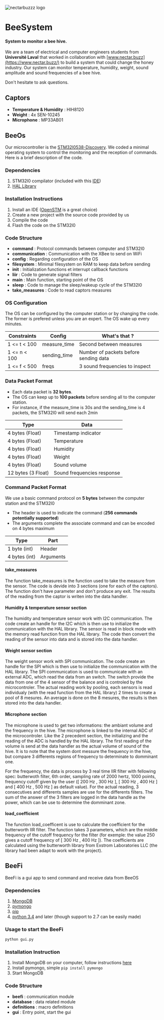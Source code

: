 ![nectarbuzzz logo](http://static1.squarespace.com/static/5754533555598617f52d7d0c/t/582fb67e6b8f5bca572ab4c9/1481230873609/?format=200w)

# BeeSystem

#### System to monitor a bee hive. 

We are a team of electrical and computer engineers students from **Université Laval** that worked in collaboration with [www.nectar.buzz](https://www.nectar.buzz/) to build a system that could change the honey industry. Our system can monitor temperature, humidity, weight, sound amplitude and sound frequencies of a bee hive.

Don't hesitate to ask questions.

## Captors

- **Temperature & Humidity** : HIH8120
- **Weight** : 4x SEN-10245
- **Microphone** : MP33AB01

## BeeOs

Our microcontroller is the [STM32l0538-Discovery](http://www.st.com/en/evaluation-tools/32l0538discovery.html). We coded a minimal operating system to control the monitoring and the reception of commands. Here is a brief description of the code.

### Dependencies 

1. STM32l0 compilator (included with this [IDE](http://www.openstm32.org/HomePage))
2. [HAL Library](http://bit.ly/2gssXnF)

### Installation Instructions

1. Install an IDE ([OpenSTM](http://bit.ly/2hn5fuF) is a great choice)
2. Create a new project with the source code provided by us
3. Compile the code
4. Flash the code on the STM32l0

### Code Structure

- **command** : Protocol commands between computer and STM32l0 
- **communication** : Communication with the XBee to send on WiFi
- **config** : Regarding configuration of the OS
- **filesystem** : Minimal filesystem on RAM to keep data before sending
- **init** : Initialization functions et interrupt callback functions
- **liir** : Code to generate signal filters
- **main** : Main function, starting point of the OS
- **sleep** : Code to manage the sleep/wakeup cycle of the STM32l0
- **take_measures** : Code to read captors measures

### OS Configuration

The OS can be configured by the computer station or by changing the code. The former is prefered unless you are an expert. The OS wake up every minutes.

| Constraints  | Config | What's that ? |
|---|---|---|
| 1 <= t < 100 |  measure_time | Second between measures |
| 1 <= n < 100 | sending_time | Number of packets before sending data |
| 1 <= f < 500 |  freqs | 3 sound frequencies to inspect |

### Data Packet Format

- Each data packet is **32 bytes**. 
- The OS can keep up to **100 packets** before sending all to the computer station. 
- For instance, if the measure\_time is 30s and the sending\_time is 4 packets, the STM32l0 will send each 2min

| Type  | Data |
|---|---|
| 4 bytes (Float) |  Timestamp indicator |
| 4 bytes (Float) | Temperature |
| 4 bytes (Float)  |  Humidity |
| 4 bytes (Float)  |  Weight |
| 4 bytes (Float)  |  Sound volume |
| 12 bytes (3 Float)  | Sound frequencies response |

### Command Packet Format

We use a basic command protocol on **5 bytes** between the computer station and the STM32l0

- The header is used to indicate the command (**256 commands potentially supported**)
- The arguments complete the associate command and can be encoded on 4 bytes maximum

| Type  | Part |
|---|---|
| 1 byte (int) |  Header |
| 4 bytes (int) | Arguments |

#### take_measures
The function take_measures is the function used to take the measure from the sensor. The code is devide into 3 sections (one for each of the captors). The function don't have parameter and don't produce any exit. The results of the reading from the captor is writen into the data handler.

#### Humidity & temperature sensor section
The humidity and temperature sensor work with I2C communication. The code create an handle for the I2C which is then use to initialize the communication with the HAL library. The sensor is read in block mode with the memory read function from the HAL library. The code then convert the reading of the sensor into data and is stored into the data handler.

#### Weight sensor section
The weight sensor work with SPI communication. The code create an handle for the SPI which is then use to initialize the communication with the HAL library. The SPI communication is used to communicate with an external ADC, which read the data from an switch. The switch provide the data from one of the 4 sensor of the balance and is controled by the microcontroler. The actual reading work by pooling, each sensors is read individualy (with the read function from the HAL library) 2 times to create a pool of 8 mesures. An average is done on the 8 mesures, the results is then stored into the data handler.

#### Microphone section
The microphone is used to get two informations: the ambiant volume and the frequency in the hive. The microphone is linked to the internal ADC of the microcontroler. Like the 2 precedent section, the initializing and the reading of the ADC is handled by the HAL library. The first reading of the volume is send at the data handler as the actual volume of sound of the hive. It is to note that the system dont messure the frequency in the hive, but compare 3 differents regions of frequency to determinate to domminant one.

For the frequency, the data is process by 3 real time IIR filter with fellowing spec: butterwoth filter, 6th order, sampling rate of 2000 hertz, 1000 points, frequency cutoff given by the user ([ 200 Hz , 300 Hz ], [ 300 Hz , 400 Hz ] and [ 400 Hz , 500 Hz ] as default value). For the actual reading, 3 consecutives and differents samples are use for the differents filters. The sum of the answer of the 3 filters are logged in the data handle as the power, which can be use to determine the domminant zone.

#### load_coefficient
The function load_coefficent is use to calculate the coefficient for the butterworth IIR filter. The function takes 3 parameters, which are the middle frequency of the cutoff frequency for the filter (for exemple: the value 250 gives a cutoff frequency of [ 300 Hz , 400 Hz ]). The coefficients are calculated using the butterworth library from Exstrom Laboratories LLC (the library had been adapt to work with the project).

## BeeFi

BeeFi is a gui app to send command and receive data from BeeOS

### Dependencies

1. [MongoDB](https://www.mongodb.com/) 
2. [pymongo](https://api.mongodb.com/python/current/)
3. [pip](https://pypi.python.org/pypi/pip)
4. [python 3.4](https://www.python.org/) and later (though support to 2.7 can be easily made)

### Usage to start the BeeFi

```bash
python gui.py
```

### Installation Instruction

1. Install MongoDB on your computer, follow instructions [here](https://docs.mongodb.com/manual/administration/install-community/)
2. Install pymongo, simple ```pip install pymongo```
3. Start MongoDB

### Code Structure

- **beefi** : communication module
- **database** : data related module
- **definitions** : macro definitions
- **gui** : Entry point, start the gui
